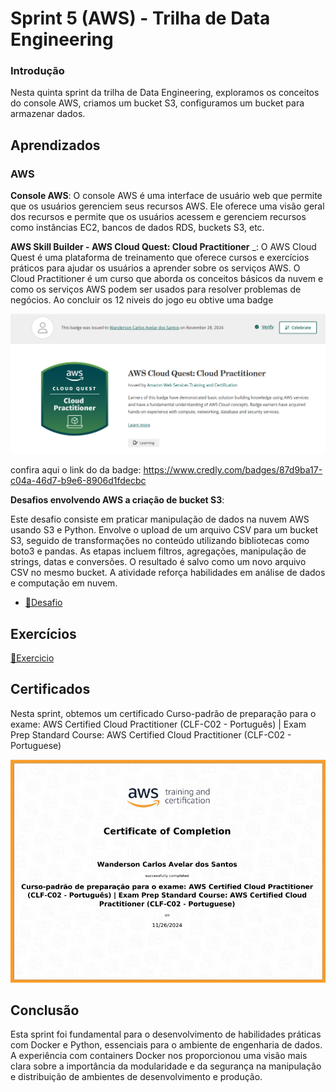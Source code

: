 # Sprint 5 (AWS) - Trilha de Data Engineering

### Introdução

Nesta quinta sprint da trilha de Data Engineering, exploramos os conceitos do console AWS, criamos um bucket S3, configuramos um bucket para armazenar dados.
## Aprendizados

### AWS
 **Console AWS**: O console AWS é uma interface de usuário web que permite que os usuários gerenciem seus recursos AWS. Ele oferece uma visão geral dos recursos e permite que os usuários acessem e gerenciem recursos como instâncias EC2, bancos de dados RDS, buckets S3, etc.

 **AWS Skill Builder - AWS Cloud Quest: Cloud Practitioner** _: O AWS Cloud Quest é uma plataforma de treinamento que oferece cursos e exercícios práticos para ajudar os usuários a aprender sobre os serviços AWS. O Cloud Practitioner é um curso que aborda os conceitos básicos da nuvem e como os serviços AWS podem ser usados para resolver problemas de negócios. Ao concluir os 12 niveis do jogo eu obtive uma badge
 
 ![badge aws](../sprint_5/evidencias/aws_jogo.png)

 confira aqui o link do da badge: https://www.credly.com/badges/87d9ba17-c04a-46d7-b9e6-8906d1fdecbc
 

**Desafios envolvendo AWS a criação de bucket S3**: 

Este desafio consiste em praticar manipulação de dados na nuvem AWS usando S3 e Python. Envolve o upload de um arquivo CSV  para um bucket S3, seguido de transformações no conteúdo utilizando bibliotecas como boto3 e pandas. As etapas incluem filtros, agregações, manipulação de strings, datas e conversões. O resultado é salvo como um novo arquivo CSV no mesmo bucket. A atividade reforça habilidades em análise de dados e computação em nuvem.

- [📁Desafio](../sprint_5/desafio)



## Exercícios
 [📁Exercicio](../sprint_5/exercicios/README_exercicio.md)

## Certificados

Nesta sprint, obtemos um certificado Curso-padrão de preparação para o exame: AWS Certified Cloud Practitioner (CLF-C02 - Português) | Exam Prep Standard Course: AWS Certified Cloud Practitioner (CLF-C02 - Portuguese)

![Certificado AWS](../sprint_5/certificados/certificado_aws_preparing.png)

## Conclusão

Esta sprint foi fundamental para o desenvolvimento de habilidades práticas com Docker e Python, essenciais para o ambiente de engenharia de dados. A experiência com containers Docker nos proporcionou uma visão mais clara sobre a importância da modularidade e da segurança na manipulação e distribuição de ambientes de desenvolvimento e produção.
